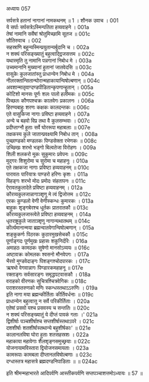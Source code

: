 अध्यायः 057

सर्पसत्रे हतानां नागानां नामकथनम् ॥ 1 ।
शौनक उवाच ।	001  
ये सर्पाः सर्पसत्रेऽस्मिन्पतिता हव्यवाहने ।	001a  
तेषां नामानि सर्वेषां श्रोतुमिच्छामि सूतज ॥	001c  
सौतिरुवाच ।	002  
सहस्राणि बहून्यस्मिन्प्रयुतान्यर्बुदानि च ।	002a  
न शक्यं परिसङ्ख्यातुं बहुत्वाद्द्विजसत्तम ॥	002c  
यथास्मृति तु नामानि पन्नगानां निबोध मे ।	003a  
उच्यमानानि मुख्यानां हुतानां जातवेदसि ॥	003c  
वासुकेः कुलजातांस्तु प्राधान्येन निबोध मे ।	004a  
नीलरक्तान्सितान्घोरान्महाकायान्विषोल्बणान् ॥	004c  
अवशान्मातृवाग्दण्डपीडितान्कृपणान्हूतान् ।	005a  
कोटिशो मानसः पूर्णः शलः पालो हलीमकः ॥	005c  
पिच्छलः कौणपश्चक्रः कालवेगः प्रकालनः ।	006a  
हिरण्यबाहुः शरणः कक्षकः कालदन्तकः ॥	006c  
एते वासुकिजा नागाः प्रविष्टा हव्यवाहने ।	007a  
अन्ये च बहवो विप्र तथा वै कुलसम्भवाः ।	007c  
प्रदीप्ताग्नौ हुताः सर्वे घोररूपा महाबलाः ॥	007e  
तक्षकस्य कुले जातान्प्रवक्ष्यामि निबोध तान् ।	008a  
पुच्छाण्डको मण्डलकः पिण्डसेक्ता रभेणकः ॥	008c  
उच्छिखः शरभो भङ्गो बिल्वतेजा विरोहणः ।	009a  
शिली शलकरो मूकः सुकुमारः प्रवेपनः ॥	009c  
मुद्गरः शिशुरोमा च सुरोमा च महाहनुः ।	010a  
एते तक्षकजा नागाः प्रविष्टा हव्यवाहनम् ॥	010c  
पारावतः पारियात्रः पाण्डरो हरिणः कृशः ।	011a  
विहङ्गः शरभो मोदः प्रमोदः संहतापनः ॥	011c  
ऐरावतकुलादेते प्रविष्टा हव्यवाहनम् ।	012a  
कौरव्यकुलजान्नागाञ्शृणु मे त्वं द्विजोत्तम ॥	012c  
एरकः कुण्डलो वेणी वेणीस्कन्धः कुमारकः ।	013a  
बाहुकः शृङ्गबेरश्च धूर्तकः प्रातरातकौ ॥	013c  
कौरव्यकुलजास्त्वेते प्रविष्टा हव्यवाहनम् ।	014a  
धृतराष्ट्रकुले जाताञ्शृणु नागान्यथातथम् ॥	014c  
कीर्त्यमानान्मया ब्रह्मन्वातवेगान्विषोल्बणान् ।	015a  
शङ्कुकर्णः पिठरकः कुठारमुखसेचकौ ॥	015c  
पूर्णाङ्गदः पूर्णमुखः प्रहासः शकुनिर्दरिः ।	016a  
अमाहठः कामठकः सुषेणो मानसोऽव्ययः ॥	016c  
अष्टावक्रः कोमलकः श्वसनो मौनवेपगः ।	017a  
भैरवो मुण्डवेदाङ्गः पिशङ्गश्चोदपारकः ।	017c  
ऋषभो वेगवान्नागः पिण्डारकमहाहनू ॥	017e  
रक्ताङ्गः सर्वसारङ्गः समृद्धपटवासकौ ।	018a  
वराहको वीरणकः सुचित्रश्चित्रवेगिकः ॥	018c  
पराशरस्तरुणको मणिः स्कन्धस्तथाऽऽरुणिः ।	019a  
इति नागा मया ब्रह्मन्कीर्तिताः कीर्तिवर्धनाः ॥	019c  
प्राधान्येन बहुत्वात्तु न सर्वे परिकीर्तिताः ।	020a  
एतेषां प्रसवो यश्च प्रसवस्य च सन्ततिः ॥	020c  
न शक्यं परिसङ्ख्यातुं ये दीप्तं पावकं गताः ।\'	021a  
द्विशीर्षाः पञ्चशीर्षाश्च सप्तशीर्षास्तथाऽपरे ।	021c  
दशशीर्षाः शतशीर्षास्तथान्ये बहुशीर्षकाः\' ॥	021e  
कालानलविषा घोरा हुताः शतसहस्रशः ।	022a  
महाकाया महावेगाः शैलशृङ्गसमुच्छ्रयाः ॥	022c  
योजनायामविस्तारा द्वियोजनसमायताः ।	023a  
कामरूपाः कामबला दीप्तानलविषोल्बणाः ॥	023c  
दग्धास्तत्र महासत्रे ब्रह्मदण्डनिपाडिताः ॥ ॥	024ac  

इति श्रीमन्महाभारते आदिपर्वणि आस्तीकपर्वणि सप्तपञ्चाशत्तमोऽध्यायः ॥ 57 ॥

